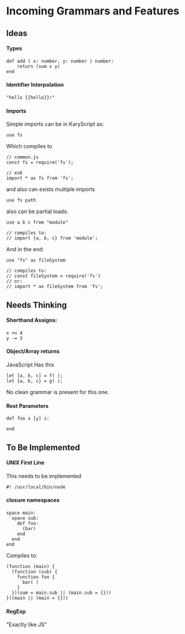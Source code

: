 
# Incoming Grammars and Features
## Ideas
#### Types
```
def add ( x: number, y: number ) number: 
    return (sum x y)
end
```

#### Identifier Interpolation

```
"hello {{hello}}!"
```
#### Imports
Simple imports can be in KaryScript as:

```
use fs
```

Which compiles to

```
// common.js
const fs = require('fs');

// es6
import * as fs from 'fs';
```

and also can exists multiple imports

```
use fs path
```

also can be partial loads:

```
use a b c from "module"

// compiles to:
// import {a, b, c} from 'module';
```

And in the end:

```
use "fs" as fileSystem

// compiles to:
// const fileSystem = require('fs')
// or:
// import * as fileSystem from 'fs';
```

## Needs Thinking

#### Shorthand Assigns:

````
x += 4
y -= 3
````

#### Object/Array returns
JavaScript Has this

```
let [a, b, c] = f( );
let {a, b, c} = g( );
```

No clean grammar is present for this one.

#### Rest Parameters
```
def foo x [y] z:
	
end
```


## To Be Implemented 

#### UNIX First Line
This needs to be implemented

```
#! /usr/local/bin/node
```


#### closure namespaces

```
space main:
  space sub:
    def foo:
      (bar)
    end
  end
end
```

Compiles to:

```
(function (main) {
  (function (sub) {
    function foo {
      bar( )
    }
  })(sum = main.sub || (main.sub = {}))
})(main || (main = {}))
```

#### RegExp
"Exactly like JS"